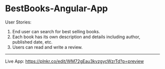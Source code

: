 # BestBooks-Angular-App

User Stories:

   1.  End user can search for best selling books.
   2.  Each book has its own description and details including author, published date, etc.
   3.  Users can read and write a review.
----------------------------------------------------------------------------------------------------------------------------------- 
Live App: https://plnkr.co/edit/WM72gEau3kvzgycWzrTd?p=preview
